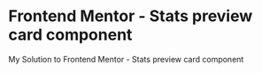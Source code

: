 # Frontend Mentor - Stats preview card component
My Solution to Frontend Mentor - Stats preview card component



